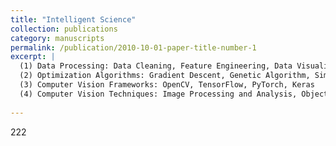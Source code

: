 ```yaml
---
title: "Intelligent Science"
collection: publications
category: manuscripts
permalink: /publication/2010-10-01-paper-title-number-1
excerpt: | 
  (1) Data Processing: Data Cleaning, Feature Engineering, Data Visualization  
  (2) Optimization Algorithms: Gradient Descent, Genetic Algorithm, Simulated Annealing  
  (3) Computer Vision Frameworks: OpenCV, TensorFlow, PyTorch, Keras  
  (4) Computer Vision Techniques: Image Processing and Analysis, Object Detection, Feature Matching, Object Tracking, Optical Flow Estimation
      
---
```


222




